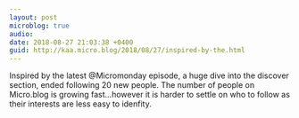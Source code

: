 ```yaml
---
layout: post
microblog: true
audio: 
date: 2018-08-27 21:03:38 +0400
guid: http://kaa.micro.blog/2018/08/27/inspired-by-the.html
---
```

Inspired by the latest @Micromonday episode, a huge dive into the discover section, ended following 20 new people. The number of people on Micro.blog is growing fast...however it is harder to settle on who to follow as their interests are less easy to idenfity.

